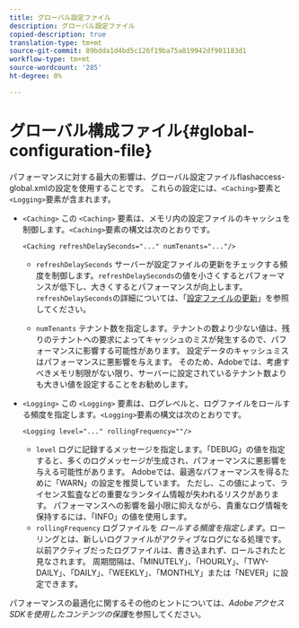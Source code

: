 ```yaml
---
title: グローバル設定ファイル
description: グローバル設定ファイル
copied-description: true
translation-type: tm+mt
source-git-commit: 89bdda1d4bd5c126f19ba75a819942df901183d1
workflow-type: tm+mt
source-wordcount: '285'
ht-degree: 0%

---
```



# グローバル構成ファイル{#global-configuration-file}

パフォーマンスに対する最大の影響は、グローバル設定ファイルflashaccess-global.xmlの設定を使用することです。 これらの設定には、`<Caching>`要素と`<Logging>`要素が含まれます。

* `<Caching>` この `<Caching>` 要素は、メモリ内の設定ファイルのキャッシュを制御します。`<Caching>`要素の構文は次のとおりです。

   ```
   <Caching refreshDelaySeconds="..." numTenants="..."/>
   ```

   * `refreshDelaySeconds` サーバーが設定ファイルの更新をチェックする頻度を制御します。`refreshDelaySeconds`の値を小さくするとパフォーマンスが低下し、大きくするとパフォーマンスが向上します。 `refreshDelaySeconds`の詳細については、「[設定ファイルの更新](../../aaxs-protected-streaming/updating-configuration-files/updating-configuration-files-overview.md)」を参照してください。

   * `numTenants` テナント数を指定します。テナントの数より少ない値は、残りのテナントへの要求によってキャッシュのミスが発生するので、パフォーマンスに影響する可能性があります。 設定データのキャッシュミスはパフォーマンスに悪影響を与えます。 そのため、Adobeでは、考慮すべきメモリ制限がない限り、サーバーに設定されているテナント数よりも大きい値を設定することをお勧めします。

* `<Logging>` この `<Logging>` 要素は、ログレベルと、ログファイルをロールする頻度を指定します。`<Logging>`要素の構文は次のとおりです。

   ```
   <Logging level="..." rollingFrequency=""/>
   ```

   * `level` ログに記録するメッセージを指定します。「DEBUG」の値を指定すると、多くのログメッセージが生成され、パフォーマンスに悪影響を与える可能性があります。 Adobeでは、最適なパフォーマンスを得るために「WARN」の設定を推奨しています。 ただし、この値によって、ライセンス監査などの重要なランタイム情報が失われるリスクがあります。 パフォーマンスへの影響を最小限に抑えながら、貴重なログ情報を保持するには、「INFO」の値を使用します。
   * `rollingFrequency` ログファイルを *ロールする頻度を指定します*。ローリングとは、新しいログファイルがアクティブなログになる処理です。以前アクティブだったログファイルは、書き込まれず、ロールされたと見なされます。 周期間隔は、「MINUTELY」、「HOURLY」、「TWY-DAILY」、「DAILY」、「WEEKLY」、「MONTHLY」または「NEVER」に設定できます。

パフォーマンスの最適化に関するその他のヒントについては、*AdobeアクセスSDKを使用したコンテンツの保護*&#x200B;を参照してください。
